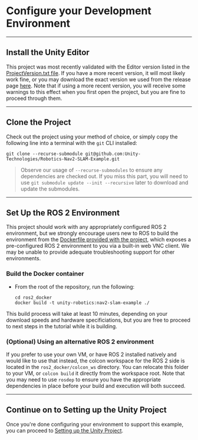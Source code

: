 # Configure your Development Environment
---  
## Install the Unity Editor  
This project was most recently validated with the Editor version listed in the [ProjectVersion.txt file](https://github.com/Unity-Technologies/Robotics-Nav2-SLAM-Example/blob/dev/Nav2SLAMExampleProject/ProjectSettings/ProjectVersion.txt#L1). If you have a more recent version, it will most likely work fine, or you may download the exact version we used from the release page [here](https://unity3d.com/unity/qa/lts-releases). Note that if using a more recent version, you will receive some warnings to this effect when you first open the project, but you are fine to proceed through them.

---

## Clone the Project
Check out the project using your method of choice, or simply copy the following line into a terminal with the `git` CLI installed:  
```
git clone --recurse-submodule git@github.com:Unity-Technologies/Robotics-Nav2-SLAM-Example.git
```  
>Observe our usage of `--recurse-submodules` to ensure any dependencies are checked out. If you miss this part, you will need to use `git submodule update --init --recursive` later to download and update the submodules.

---

## Set Up the ROS 2 Environment
This project should work with any appropriately configured ROS 2 environment, but we strongly encourage users new to ROS to build the environment from the [Dockerfile provided with the project](../ros2_docker/Dockerfile), which exposes a pre-configured ROS 2 environment to you via a built-in web VNC client. We may be unable to provide adequate troubleshooting support for other environments. 

### Build the Docker container
- From the root of the repository, run the following:
    ```
    cd ros2_docker
    docker build -t unity-robotics:nav2-slam-example ./
    ```
This build process will take at least 10 minutes, depending on your download speeds and hardware specificiations, but you are free to proceed to next steps in the tutorial while it is building.


### (Optional) Using an alternative ROS 2 environment
If you prefer to use your own VM, or have ROS 2 installed natively and would like to use that instead, the colcon workspace for the ROS 2 side is located in the `ros2_docker/colcon_ws` directory.  You can relocate this folder to your VM, or `colcon build` it directly from the workspace root. Note that you may need to use `rosdep` to ensure you have the appropriate dependencies in place before your build and execution will both succeed.

---


## Continue on to Setting up the Unity Project
Once you're done configuring your environment to support this example, you can proceed to [Setting up the Unity Project](unity_project.md).

